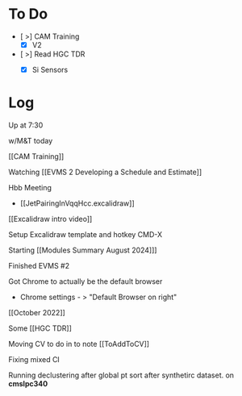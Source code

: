 

# To Do
- [ >] CAM Training
	- [x] V2
- [ >] Read HGC TDR
	- [x] Si Sensors


# Log

Up at 7:30 

w/M&T today

[[CAM Training]]

Watching [[EVMS 2 Developing a Schedule and Estimate]]

Hbb Meeting
- [[JetPairingInVqqHcc.excalidraw]]

[[Excalidraw intro video]]

Setup Excalidraw template and hotkey CMD-X

Starting [[Modules Summary August 2024]]]

Finished EVMS #2

Got Chrome to actually be the default browser
- Chrome settings - > "Default Browser on right"

[[October 2022]]

Some [[HGC TDR]]

Moving CV to do in to note [[ToAddToCV]]

Fixing mixed CI

Running declustering after global pt sort after synthetirc dataset. on **cmslpc340**

